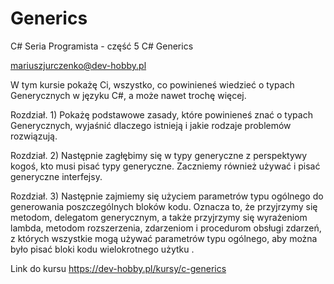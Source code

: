 # Generics
C# Seria Programista - część 5 C# Generics

mariuszjurczenko@dev-hobby.pl

W tym kursie pokażę Ci, wszystko, co powinieneś wiedzieć o typach Generycznych w języku C#, 
a może nawet trochę więcej. 

Rozdział. 1) Pokażę podstawowe zasady, które powinieneś znać o typach Generycznych, 
wyjaśnić dlaczego istnieją i jakie rodzaje problemów rozwiązują. 

Rozdział. 2) Następnie zagłębimy się w typy generyczne z perspektywy kogoś, kto musi pisać typy generyczne. 
Zaczniemy również używać i pisać generyczne interfejsy.

Rozdział. 3) Następnie zajmiemy się użyciem parametrów typu ogólnego do generowania poszczególnych bloków kodu. 
Oznacza to, że przyjrzymy się metodom, delegatom generycznym, a także przyjrzymy się wyrażeniom lambda, 
metodom rozszerzenia, zdarzeniom i procedurom obsługi zdarzeń, z których wszystkie mogą używać parametrów typu ogólnego, 
aby można było pisać bloki kodu wielokrotnego użytku . 

Link do kursu https://dev-hobby.pl/kursy/c-generics
